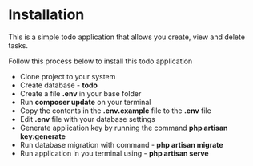 # Installation
This is a simple todo application that allows you create, view and delete tasks.

Follow this process below to install this todo application
* Clone project to your system
* Create database - **todo**
* Create a file **.env** in your base folder
* Run **composer update** on your terminal
* Copy the contents in the **.env.example** file to the **.env** file
* Edit **.env** file with your database settings
* Generate application key by running the command **php artisan key:generate**
* Run database migration with command - **php artisan migrate**
* Run application in you terminal using - **php artisan serve**
